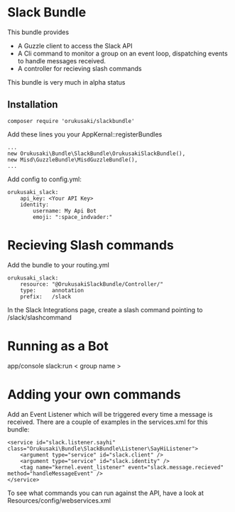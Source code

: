 Slack Bundle
=================

This bundle provides

 - A Guzzle client to access the Slack API
 - A Cli command to monitor a group on an event loop, dispatching events to handle messages received.
 - A controller for recieving slash commands

This bundle is very much in alpha status

Installation
-------

    composer require 'orukusaki/slackbundle'

Add these lines you your AppKernal::registerBundles

    ...
    new Orukusaki\Bundle\SlackBundle\OrukusakiSlackBundle(),
    new Misd\GuzzleBundle\MisdGuzzleBundle(),
    ...

Add config to config.yml:

    orukusaki_slack:
        api_key: <Your API Key>
        identity:
            username: My Api Bot
            emoji: ":space_indvader:"

Recieving Slash commands
=======
Add the bundle to your routing.yml

    orukusaki_slack:
        resource: "@OrukusakiSlackBundle/Controller/"
        type:     annotation
        prefix:   /slack

In the Slack Integrations page, create a slash command pointing to <domain>/slack/slashcommand

Running as a Bot
=======
  app/console slack:run < group name >

Adding your own commands
=======
Add an Event Listener which will be triggered every time a message is received.  There are a couple of examples in the services.xml for this bundle:

    <service id="slack.listener.sayhi" class="Orukusaki\Bundle\SlackBundle\Listener\SayHiListener">
        <argument type="service" id="slack.client" />
        <argument type="service" id="slack.identity" />
        <tag name="kernel.event_listener" event="slack.message.recieved" method="handleMessageEvent" />
    </service>

To see what commands you can run against the API, have a look at Resources/config/webservices.xml
